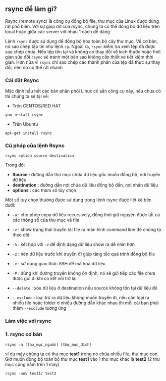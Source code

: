 ## rsync để làm gì?
Rsync (remote sync) là công cụ đồng bộ file, thư mục của Linux được dùng rát phổ biến. Với sự giúp đỡ của rsync, chúng ta có thể đồng bộ dữ liệu trên local hoặc giữa các server với nhau 1 cách dễ dàng

Lệnh `rsync` được sử dụng để đồng bộ hóa toàn bộ cây thư mục. Về cơ bản, nó sao chép tập tin như lệnh `cp`. Ngoài ra, `rsync` kiểm tra xem tệp đã được sao chép chưa. Nếu tệp tồn tại và không có thay đổi về kích thước hoặc thời gian sửa đổi `rsync` sẽ tránh một bản sao không cần thiết và tiết kiệm thời gian. Hơn nữa vì `rsync` chỉ sao chép các thành phần của tệp đã thực sự thay đổi, nên nó có thể rất nhanh

### Cài đặt Rsync
Mặc định hầu hết các bản phân phối Linux có sẵn công cụ này, nếu chưa có thì chúng ta sẽ tại về:
  * Trên CENTOS/RED HAT
   ```
   yum install rsync
   ```
  * Trên Ubuntu
   ```
   apt-get install rsync
   ```

### Cú pháp của lệnh Rsync

`rsync option source destination`

Trong đó:
 * **Source** : đường dẫn thư mục chứa dữ liệu gốc muốn đồng bộ, nơi truyền dữ liệu
 * **destination** : đường dẫn nơi chứa dữ liệu đồng bộ đến, nơi nhận dữ liệu
 * **options** : các tham số tùy chọn

Một số tùy chọn thường được sử dụng trong lệnh rsync được liệt kê bên dưới:
 * `-a` : cho phép copy dữ liệu recursively, đồng thời giữ nguyên được tất cả các thông số của thư mục và file
 
 * `-v` : show trạng thái truyền tải file ra màn hình command line để chúng ta theo dõi
 * `-h` : kết hợp với `-v` để định dạng dữ liệu show ra dễ nhìn hơn
 * `-z` : nén dữ liệu trước khi truyền đi giúp tăng tốc quá trình đồng bộ file
 * `-e` : sử dụng giao thức SSH để mã hóa dữ liệu
 * `-P` : dùng khi đường truyền không ổn định, nó sẽ gửi tiếp các file chưa được gửi đi khi có kết nối trở lại
 * `--delete` : xóa dữ liệu ở destination nếu source không tồn tại dữ liệu đó
 * `--exclude` : loại trừ ra dữ liệu không muốn truyền đi, nếu cần loại ra nhiều file hoặc folder ở nhiều đường dẫn khác nhau thì mỗi cái bạn phải thêm `--exclude` tương ứng

### Làm việc với rsync
### 1. rsync cơ bản

`rsync -a [thư_mục_nguồn] [thư_mục_đích]`

ví dụ máy chúng ta có thư mục **test1** trong nó chứa nhiều file, thư mục con. Giớ muốn đồng bộ toàn bộ thư mục **test1** vào 1 thư mục khác là **test2** (2 thư mục cùng nằm trên 1 máy)

`rsync -anv test1/ test2`
